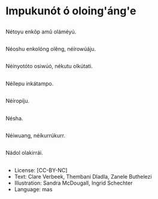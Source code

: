 # Impukunót ó oloing'áng'e

##
Nétoyu enkôp amû
oláméyú.

##
Néoshu enkolóng olêng,
néírowúáju.

##
Néínyotóto osiwúó,
nékutu olkútati.

##
Néílepu inkátampo.

##
Néíropíju.

##
Nésha.

##
Néíwuang, néíkurrúkurr.

##
Nádol olakirrái.

##
* License: [CC-BY-NC]
* Text: Clare Verbeek, Thembani Dladla, Zanele Buthelezi
* Illustration: Sandra McDougall, Ingrid Schechter
* Language: mas
